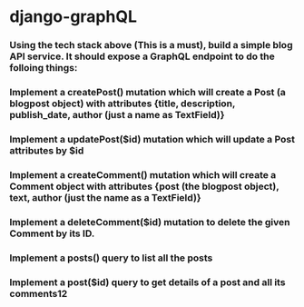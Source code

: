 # django-graphQL

### Using the tech stack above (This is a must), build a simple blog API service. It should expose a GraphQL endpoint to do the folloing things:

### Implement a createPost() mutation which will create a Post (a blogpost object) with attributes {title, description, publish_date, author (just a name as TextField)}

### Implement a updatePost($id) mutation which will update a Post attributes by $id

### Implement a createComment() mutation which will create a Comment object with attributes {post (the blogpost object), text, author (just the name as a TextField)}

### Implement a deleteComment($id) mutation to delete the given Comment by its ID.

### Implement a posts() query to list all the posts

### Implement a post($id) query to get details of a post and all its comments12
